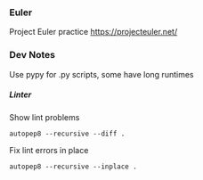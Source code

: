 ### Euler
Project Euler practice https://projecteuler.net/

### Dev Notes
Use pypy for .py scripts, some have long runtimes

##### Linter

Show lint problems

    autopep8 --recursive --diff .

Fix lint errors in place
  
    autopep8 --recursive --inplace .

